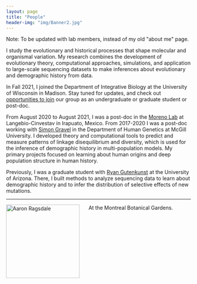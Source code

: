 ```yaml
---
layout: page
title: "People"
header-img: "img/Banner2.jpg"
---
```


Note: To be updated with lab members, instead of my old "about me" page.

I study the evolutionary and historical processes that shape molecular and organismal
variation. My research combines the development of evolutionary theory, computational
approaches, simulations, and application to large-scale sequencing datasets to make
inferences about evolutionary and demographic history from data.

In Fall 2021, I joined the Department of Integrative Biology at the University
of Wisconsin in Madison. Stay tuned for updates, and check out [opportunities
to join](2_join.html) our group as an undergraduate or graduate student or
post-doc.

From August 2020 to August 2021, I was a post-doc in the [Moreno
Lab](http://www.morenolab.org/) at Langebio-Cinvestav in Irapuato, Mexico. From
2017-2020 I was a post-doc working with [Simon
Gravel](http://simongravel.lab.mcgill.ca/Home.html) in the Department of Human
Genetics at McGill University. I developed theory and computational tools to
predict and measure patterns of linkage disequilibrium and diversity, which is
used for the inference of demographic history in multi-population models. My
primary projects focused on learning about human origins and deep population
structure in human history. 

Previously, I was a graduate student with [Ryan
Gutenkunst](http://gutengroup.mcb.arizona.edu/) at the University of Arizona.
There, I built methods to analyze sequencing data to learn about demographic
history and to infer the distribution of selective effects of new mutations.

___

<div style="float: left; padding-right: 25px; padding-bottom: 25px">
	<a href="http://apragsdale.github.io/img/AboutMe_pic.jpg"><img src="/img/AboutMe_pic.jpg" width="200" alt="Aaron Ragsdale" onclick="_gaq.push(['_trackEvent', 'IMGs', 'Image', 'Ironman']);" /></a>
</div>
At the Montreal Botanical Gardens.
